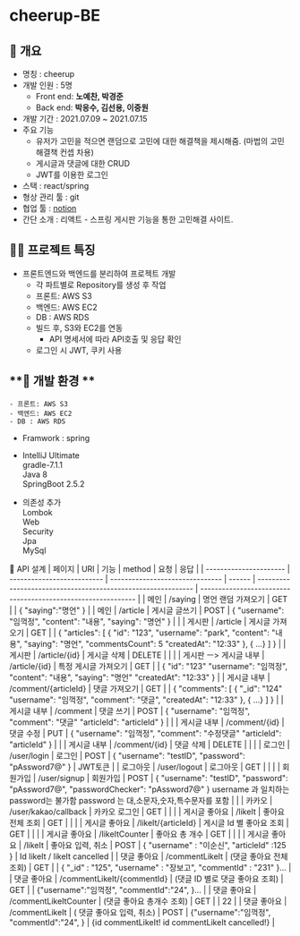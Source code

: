 # **cheerup-BE**

## **📕 개요**

- 명칭 : cheerup
- 개발 인원 : 5명
    - Front end: **노예찬, 박경준**
    - Back end: **박응수, 김선용, 이중원**
- 개발 기간 : 2021.07.09 ~ 2021.07.15
- 주요 기능
    - 유저가 고민을 적으면 랜덤으로 고민에 대한 해결책을 제시해줌. (마법의 고민해결책 컨셉 차용)
    - 게시글과 댓글에 대한 CRUD
    - JWT를 이용한 로그인
- 스택 : react/spring
- 형상 관리 툴 : git
- 협업 툴 : [notion](https://www.notion.so/22-1fc891afa24f457aac4aac2cb320a79f)
- 간단 소개 : 리액트 - 스프링 게시판 기능을 통한 고민해결 사이트.

## **☝🏻 프로젝트 특징**

- 프론트엔드와 백엔드를 분리하여 프로젝트 개발
    - 각 파트별로 Repository를 생성 후 작업
    - 프론트: AWS S3
    - 백엔드: AWS EC2
    - DB : AWS RDS
    - 빌드 후, S3와 EC2를 연동
        - API 명세서에 따라 API호출 및 응답 확인
    - 로그인 시 JWT, 쿠키 사용


## **🎈 개발 환경  **
    - 프론트: AWS S3
    - 백엔드: AWS EC2
    - DB : AWS RDS
 
   - Framwork : spring
   - IntelliJ Ultimate  
gradle-7.1.1  
Java 8  
SpringBoot 2.5.2  

 - 의존성 추가  
Lombok  
Web  
Security  
Jpa  
MySql  

📃 API 설계
| 페이지                 | URI                        | 기능                            | method | 요청                                                         | 응답                                                         |
| ---------------------- | -------------------------- | ------------------------------- | ------ | ------------------------------------------------------------ | ------------------------------------------------------------ |
| 메인                   | /saying                    | 명언 랜덤 가져오기              | GET    |                                                              | { "saying":"명언" }                                          |
| 메인                   | /article                   | 게시글 글쓰기                   | POST   | {     "username": "임꺽정",     "content": "내용",     "saying": "명언" } |                                                              |
| 게시판                 | /article                   | 게시글 가져오기                 | GET    |                                                              | {    "articles": [     {     "id": "123",     "username": "park",     "content": "내용",     "saying": "명언",     "commentsCount": 5     "createdAt": "12:33"      },      { ...}     ] } |
| 게시판                 | /article/{id}              | 게시글 삭제                     | DELETE |                                                              |                                                              |
| 게시판 ㅡ> 게시글 내부 | /article/{id}              | 특정 게시글 가져오기            | GET    |                                                              | {     "id": "123"     "username": "임꺽정",     "content": "내용",     "saying": "명언"     "createdAt": "12:33" } |
| 게시글 내부            | /comment/{articleId}       | 댓글 가져오기                   | GET    |                                                              | {    "comments": [     {     "_id": "124"     "username": "임꺽정",     "comment": "댓글",     "createdAt": "12:33"      },      { ...}     ] } |
| 게시글 내부            | /comment                   | 댓글 쓰기                       | POST   | {     "username": "임꺽정",     "comment": "댓글"     "articleId": "articleId" } |                                                              |
| 게시글 내부            | /comment/{id}              | 댓글 수정                       | PUT    | {     "username": "임꺽정",     "comment": "수정댓글"     "articleId": "articleId" } |                                                              |
| 게시글 내부            | /comment/{id}              | 댓글 삭제                       | DELETE |                                                              |                                                              |
| 로그인                 | /user/login                | 로그인                          | POST   | {     "username": "testID",     "password": "pAssword7@" }   | JWT토큰                                                      |
| 로그아웃               | /user/logout               | 로그아웃                        | GET    |                                                              |                                                              |
| 회원가입               | /user/signup               | 회원가입                        | POST   | {     "username": "testID",     "password": "pAssword7@",     "passwordChecker": "pAssword7@" } username 과 일치하는 password는 불가함 password 는 대,소문자,숫자,특수문자를 포함 |                                                              |
| 카카오                 | /user/kakao/callback       | 카카오 로그인                   | GET    |                                                              |                                                              |
| 게시글 좋아요          | /likeIt                    | 좋아요 전체 조회                | GET    |                                                              |                                                              |
| 게시글 좋아요          | /likeIt/{articleId}        | 게시글 Id 별 좋아요 조회        | GET    |                                                              |                                                              |
| 게시글 좋아요          | /likeItCounter             | 좋아요 총 개수                  | GET    |                                                              |                                                              |
| 게시글 좋아요          | /likeIt                    | 좋아요 입력, 취소               | POST   | { "username" : "이순신",    "articleId" :125  }              | Id likeIt / likeIt cancelled                                 |
| 댓글 좋아요            | /commentLikeIt             | (댓글 좋아요 전체 조회)         | GET    |                                                              | { "_id" : "125",    "username" : "장보고",    "commentId" : "231"  }... |
| 댓글 좋아요            | /commentLikeIt/{commentId} | (댓글 ID 별로 댓글 좋아요 조회) | GET    |                                                              | {"username":"임꺽정", "commentId":"24", }...                 |
| 댓글 좋아요            | /commentLikeItCounter      | (댓글 좋아요 총개수 조회)       | GET    |                                                              | 22                                                           |
| 댓글 좋아요            | /commentLikeIt             | ( 댓글 좋아요 입력, 취소)       | POST   | {"username":"임꺽정",  "commentId":"24",  }                  | {id commentLikeIt! id commentLikeIt cancelled!}              |

